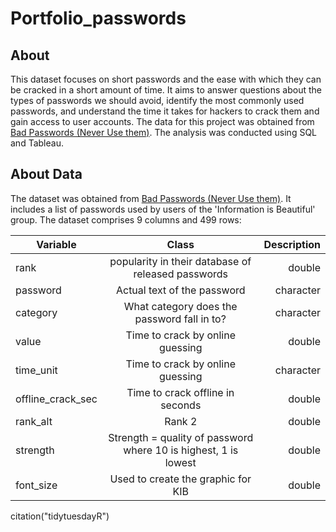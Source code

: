 # Portfolio_passwords

## About
This dataset focuses on short passwords and the ease with which they can be cracked in a short amount of time. It aims to answer questions about the types of passwords we should avoid, identify the most commonly used passwords, and understand the time it takes for hackers to crack them and gain access to user accounts. The data for this project was obtained from [Bad Passwords (Never Use them)](https://www.kaggle.com/datasets/sujaykapadnis/bad-passwords-never-use-them). The analysis was conducted using SQL and Tableau.

## About Data
The dataset was obtained from [Bad Passwords (Never Use them)](https://www.kaggle.com/datasets/sujaykapadnis/bad-passwords-never-use-them). It includes a list of passwords used by users of the 'Information is Beautiful' group. The dataset comprises 9 columns and 499 rows:

| Variable       | Class          | Description  |
| ------------- |:-------------:| -----:|
| rank      | popularity in their database of released passwords | double |
| password      | Actual text of the password      |   character |
| category | What category does the password fall in to?      |    character |
| value      | Time to crack by online guessing    |   double |
| time_unit      | Time to crack by online guessing | character |
| offline_crack_sec | Time to crack offline in seconds      |    double |
| rank_alt     | Rank 2 | double |
| strength     | Strength = quality of password where 10 is highest, 1 is lowest      |   double |
| font_size | Used to create the graphic for KIB      |    double |

citation("tidytuesdayR")

